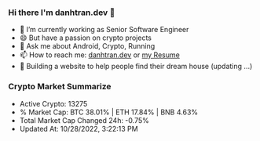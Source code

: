 ### Hi there I'm danhtran.dev 👋

- 🔭 I’m currently working as Senior Software Engineer
- 😄 But have a passion on crypto projects
- 💬 Ask me about Android, Crypto, Running 
- 📫 How to reach me: <a href="https://danhtran.dev" target="_blank">danhtran.dev</a> or <a href="Developer-Resume.pdf" target="_blank">my Resume</a>
- 🌱 Building a website to help people find their dream house (updating ...)

### Crypto Market Summarize
- Active Crypto: 13275
- % Market Cap: BTC 38.01% | ETH 17.84% | BNB 4.63%
- Total Market Cap Changed 24h: -0.75%
- Updated At: 10/28/2022, 3:22:13 PM
